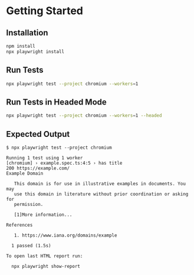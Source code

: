 # Getting Started

## Installation

```bash
npm install
npx playwright install
```

## Run Tests

```bash
npx playwright test --project chromium --workers=1
```

## Run Tests in Headed Mode

```bash
npx playwright test --project chromium --workers=1 --headed
```

## Expected Output

```text
$ npx playwright test --project chromium

Running 1 test using 1 worker
[chromium] › example.spec.ts:4:5 › has title
200 https://example.com/
Example Domain

   This domain is for use in illustrative examples in documents. You may
   use this domain in literature without prior coordination or asking for
   permission.

   [1]More information...

References

   1. https://www.iana.org/domains/example

  1 passed (1.5s)

To open last HTML report run:

  npx playwright show-report
```
